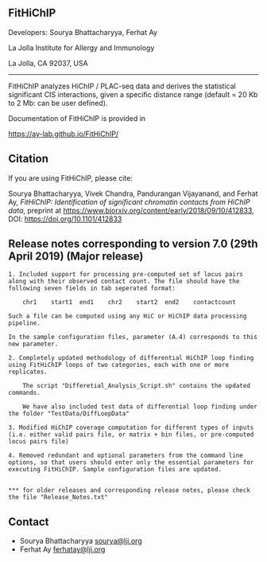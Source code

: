 FitHiChIP
----------------

Developers: Sourya Bhattacharyya, Ferhat Ay

La Jolla Institute for Allergy and Immunology

La Jolla, CA 92037, USA

**************************

FitHiChIP analyzes HiChIP / PLAC-seq data and derives the statistical significant CIS interactions, given a specific distance range (default = 20 Kb to 2 Mb: can be user defined).


Documentation of FitHiChIP is provided in 

https://ay-lab.github.io/FitHiChIP/


Citation
-----------

If you are using FitHiChIP, please cite:

Sourya Bhattacharyya, Vivek Chandra, Pandurangan Vijayanand, and Ferhat Ay, *FitHiChIP: Identification of significant chromatin contacts from HiChIP data*, preprint at <https://www.biorxiv.org/content/early/2018/09/10/412833>, DOI: <https://doi.org/10.1101/412833>


Release notes corresponding to version 7.0 (29th April 2019) (Major release)
---------------------------------------------------------------------------------------------------

	1. Included support for processing pre-computed set of locus pairs along with their observed contact count. The file should have the following seven fields in tab seperated format: 

		chr1	start1	end1	chr2	start2	end2	contactcount

	Such a file can be computed using any HiC or HiChIP data processing pipeline.

	In the sample configuration files, parameter (A.4) corresponds to this new parameter.

	2. Completely updated methodology of differential HiChIP loop finding using FitHiChIP loops of two categories, each with one or more replicates.

		The script "Differetial_Analysis_Script.sh" contains the updated commands.

		We have also included test data of differential loop finding under the folder "TestData/DiffLoopData"

	3. Modified HiChIP coverage computation for different types of inputs (i.e. either valid pairs file, or matrix + bin files, or pre-computed locus pairs file)

	4. Removed redundant and optional parameters from the command line options, so that users should enter only the essential parameters for executing FitHiChIP. Sample configuration files are updated.


	*** for older releases and corresponding release notes, please check the file "Release_Notes.txt"


Contact
-----------

- Sourya Bhattacharyya <sourya@lji.org>
- Ferhat Ay <ferhatay@lji.org>

